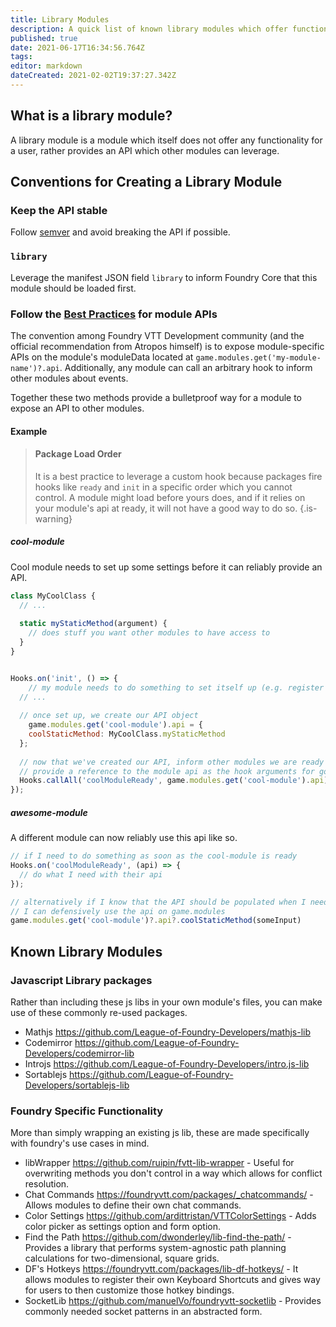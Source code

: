 ```yaml
---
title: Library Modules
description: A quick list of known library modules which offer functionality for other modules to extend.
published: true
date: 2021-06-17T16:34:56.764Z
tags: 
editor: markdown
dateCreated: 2021-02-02T19:37:27.342Z
---
```


## What is a library module?

A library module is a module which itself does not offer any functionality for a user, rather provides an API which other modules can leverage.

## Conventions for Creating a Library Module

### Keep the API stable
Follow [semver](https://semver.org/) and avoid breaking the API if possible.

### `library`
Leverage the manifest JSON field `library` to inform Foundry Core that this module should be loaded first.

### Follow the [Best Practices](/en/development/guides/package-best-practices) for module APIs


The convention among Foundry VTT Development community (and the official recommendation from Atropos himself) is to expose module-specific APIs on the module's moduleData located at `game.modules.get('my-module-name')?.api`. Additionally, any module can call an arbitrary hook to inform other modules about events.

Together these two methods provide a bulletproof way for a module to expose an API to other modules.


#### Example

> #### Package Load Order
> It is a best practice to leverage a custom hook because packages fire hooks like `ready` and `init` in a specific order which you cannot control. A module might load before yours does, and if it relies on your module's api at ready, it will not have a good way to do so. 
{.is-warning}

##### cool-module
Cool module needs to set up some settings before it can reliably provide an API.
```js
class MyCoolClass {
  // ...
  
  static myStaticMethod(argument) {
    // does stuff you want other modules to have access to
  }
}


Hooks.on('init', () => {
	// my module needs to do something to set itself up (e.g. register settings)
  // ...
  
  // once set up, we create our API object
	game.modules.get('cool-module').api = {
    coolStaticMethod: MyCoolClass.myStaticMethod
  };
  
  // now that we've created our API, inform other modules we are ready
  // provide a reference to the module api as the hook arguments for good measure
  Hooks.callAll('coolModuleReady', game.modules.get('cool-module').api);
});
```

##### awesome-module
A different module can now reliably use this api like so.
```js
// if I need to do something as soon as the cool-module is ready
Hooks.on('coolModuleReady', (api) => {
  // do what I need with their api
});

// alternatively if I know that the API should be populated when I need it,
// I can defensively use the api on game.modules
game.modules.get('cool-module')?.api?.coolStaticMethod(someInput)
```



## Known Library Modules

### Javascript Library packages
Rather than including these js libs in your own module's files, you can make use of these commonly re-used packages.

- Mathjs https://github.com/League-of-Foundry-Developers/mathjs-lib
- Codemirror https://github.com/League-of-Foundry-Developers/codemirror-lib
- Introjs https://github.com/League-of-Foundry-Developers/intro.js-lib
- Sortablejs https://github.com/League-of-Foundry-Developers/sortablejs-lib


### Foundry Specific Functionality

More than simply wrapping an existing js lib, these are made specifically with foundry's use cases in mind.

- libWrapper https://github.com/ruipin/fvtt-lib-wrapper - Useful for overwriting methods you don't control in a way which allows for conflict resolution.
- Chat Commands https://foundryvtt.com/packages/_chatcommands/ - Allows modules to define their own chat commands.
- Color Settings https://github.com/ardittristan/VTTColorSettings - Adds color picker as settings option and form option.
- Find the Path https://github.com/dwonderley/lib-find-the-path/ - Provides a library that performs system-agnostic path planning calculations for two-dimensional, square grids.
- DF's Hotkeys https://foundryvtt.com/packages/lib-df-hotkeys/ - It allows modules to register their own Keyboard Shortcuts and gives way for users to then customize those hotkey bindings.
- SocketLib https://github.com/manuelVo/foundryvtt-socketlib - Provides commonly needed socket patterns in an abstracted form.




